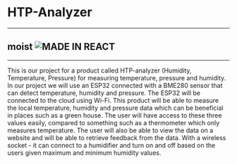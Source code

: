 # HTP-Analyzer
___
## moist ![MADE IN REACT](https://img.shields.io/badge/MADE_IN_REACT-black?style=for-the-badge&logo=react)
___
This is our project for a product called HTP-analyzer (Humidity, Temperature, Pressure) for measuring
temperature, pressure and humidity. In our project we will use an ESP32 connected with a BME280 sensor
that can detect temperature, humidity and pressure. The ESP32 will be connected to the cloud using
Wi-Fi. This product will be able to measure the local temperature, humidity and pressure data which can be
beneficial in places such as a green house. The user will have access to these three values easily, compared
to something such as a thermometer which only measures temperature. The user will also be able to view
the data on a website and will be able to retrieve feedback from the data. With a wireless socket - it can
connect to a humidifier and turn on and off based on the users given maximum and minimum humidity
values.
